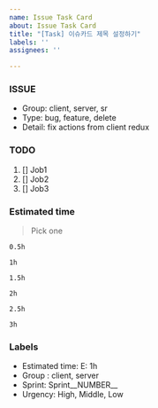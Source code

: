 ```yaml
---
name: Issue Task Card
about: Issue Task Card
title: "[Task] 이슈카드 제목 설정하기"
labels: ''
assignees: ''

---
```


### ISSUE
- Group: client, server, sr
- Type: bug, feature, delete
- Detail: fix actions from client redux

### TODO
 1. [] Job1
 2. [] Job2
 3. [] Job3

### Estimated time
> Pick one

`0.5h`

`1h`

`1.5h`

`2h`

`2.5h`

`3h`

### Labels
- Estimated time: E: 1h
- Group : client, server
- Sprint: Sprint__NUMBER__
- Urgency: High, Middle, Low
